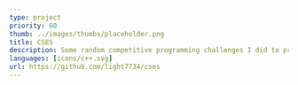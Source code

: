 ```yaml
---
type: project
priority: 60
thumb: ../images/thumbs/placeholder.png
title: CSES
description: Some random competitive programming challenges I did to procrastinate...
languages: [icons/c++.svg]
url: https://github.com/light7734/cses
---
```

